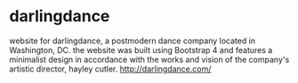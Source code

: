 # darlingdance
website for darlingdance, a postmodern dance company located in Washington, DC. 
the website was built using Bootstrap 4 and features a minimalist design in accordance 
with the works and vision of the company's artistic director, hayley cutler. 
http://darlingdance.com/
